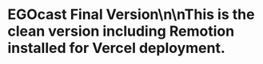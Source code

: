 # EGOcast Final Version\n\nThis is the clean version including Remotion installed for Vercel deployment.